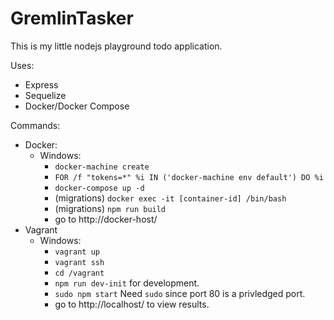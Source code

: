 GremlinTasker
==============

This is my little nodejs playground todo application.

Uses:

- Express
- Sequelize
- Docker/Docker Compose

Commands:

- Docker:
  - Windows:
    - ```docker-machine create```
    - ```FOR /f "tokens=*" %i IN ('docker-machine env default') DO %i```
    - ```docker-compose up -d```
    - (migrations) ```docker exec -it [container-id] /bin/bash```
    - (migrations) ```npm run build```
    - go to http://docker-host/
- Vagrant
  - Windows:
    - ```vagrant up```
    - ```vagrant ssh```
    - ```cd /vagrant```
    - ```npm run dev-init``` for development.
    - ```sudo npm start``` Need ```sudo``` since port 80 is a privledged port.
    - go to http://localhost/ to view results.